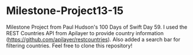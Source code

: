 # Milestone-Project13-15

Milestone Project from Paul Hudson's 100 Days of Swift Day 59. I used the REST Countries API from Apilayer to provide country information (https://github.com/apilayer/restcountries).
Also added a search bar for filtering countries.
Feel free to clone this repository!
